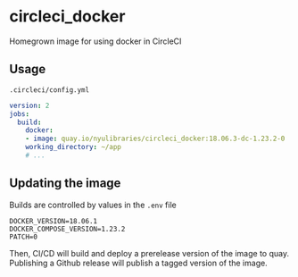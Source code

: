 # circleci_docker

Homegrown image for using docker in CircleCI

## Usage

`.circleci/config.yml`
```yml
version: 2
jobs:
  build:
    docker:
    - image: quay.io/nyulibraries/circleci_docker:18.06.3-dc-1.23.2-0
    working_directory: ~/app
    # ...
```

## Updating the image

Builds are controlled by values in the `.env` file

```env
DOCKER_VERSION=18.06.1
DOCKER_COMPOSE_VERSION=1.23.2
PATCH=0
```

Then, CI/CD will build and deploy a prerelease version of the image to quay. Publishing a Github release will publish a tagged version of the image.
